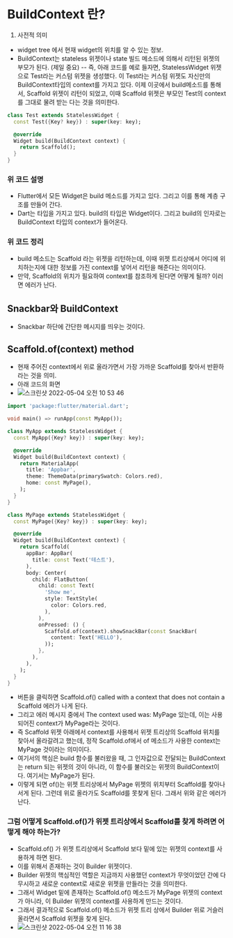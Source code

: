 # BuildContext 란?
1. 사전적 의미
- widget tree 에서 현재 widget의 위치를 알 수 있는 정보.
- BuildContext는 stateless 위젯이나 state 빌드 메소드에 의해서 리턴된 위젯의 부모가 된다. (제일 중요)
-- 즉, 아래 코드를 예로 들자면, StatelessWidget 위젯으로 Test라는 커스텀 위젯을 생성했다. 이 Test라는 커스텀 위젯도 자신만의 BuildContext타입의 context를 가지고 있다. 이제 이곳에서 build메소드를 통해서, Scaffold 위젯이 리턴이 되었고, 이때 Scaffold 위젯은 부모인 Test의 context를 그대로 물려 받는 다는 것을 의미한다. 

```dart
class Test extends StatelessWidget {
  const Test({Key? key}) : super(key: key);

  @override
  Widget build(BuildContext context) {
    return Scaffold();
  }
}
```

### 위 코드 설명
- Flutter에서 모든 Widget은 build 메소드를 가지고 있다. 그리고 이를 통해 계층 구조를 만들어 간다.
- Dart는 타입을 가지고 있다. build의 타입은 Widget이다. 그리고 build의 인자로는 BuildContext 타입의 context가 들어온다. 
### 위 코드 정리
- build 메소드는 Scaffold 라는 위젯을 리턴하는데, 이때 위젯 트리상에서 어디에 위치하는지에 대한 정보를 가진 context를 넣어서 리턴을 해준다는 의미이다. 
- 만약, Scaffold의 위치가 필요하여 context를 참조하게 된다면 어떻게 될까? 이러면 에러가 난다. 

## Snackbar와 BuildContext
- Snackbar 하단에 간단한 메시지를 띄우는 것이다.

## Scaffold.of(context) method
- 현재 주어진 context에서 위로 올라가면서 가장 가까운 Scaffold를 찾아서 반환하라는 것을 의미.
- 아래 코드의 화면
- ![스크린샷 2022-05-04 오전 10 53 46](https://user-images.githubusercontent.com/43905552/166613500-9f843b34-9fcc-42da-bede-2aed63edbfca.png)

```dart
import 'package:flutter/material.dart';

void main() => runApp(const MyApp());

class MyApp extends StatelessWidget {
  const MyApp({Key? key}) : super(key: key);

  @override
  Widget build(BuildContext context) {
    return MaterialApp(
      title: 'Appbar',
      theme: ThemeData(primarySwatch: Colors.red),
      home: const MyPage(),
    );
  }
}

class MyPage extends StatelessWidget {
  const MyPage({Key? key}) : super(key: key);

  @override
  Widget build(BuildContext context) {
    return Scaffold(
      appBar: AppBar(
        title: const Text('테스트'),
      ),
      body: Center(
        child: FlatButton(
          child: const Text(
            'Show me',
            style: TextStyle(
              color: Colors.red,
            ),
          ),
          onPressed: () {
            Scaffold.of(context).showSnackBar(const SnackBar(
              content: Text('HELLO'),
            ));
          },
        ),
      ),
    );
  }
}

```

- 버튼을 클릭하면 Scaffold.of() called with a context that does not contain a Scaffold 에러가 나게 된다.
- 그리고 에러 메시지 중에서 The context used was: MyPage 있는데, 이는 사용되어진 context가 MyPage라는 것이다.
- 즉 Scaffold 위젯 아래에서 context를 사용해서 위젯 트리상의 Scaffold 위치를 찾아서 올라갈려고 했는데, 정작  Scaffold.of에서 of 메소드가 사용한 context는 MyPage 것이라는 의미이다. 
- 여기서의 핵심은 build 함수를 불러왔을 때, 그 인자값으로 전달되는 BuildContext는 return 되는 위젯의 것이 아니라, 이 함수를 불러오는 위젯의 BuildContext이다. 여기서는 MyPage가 된다.
- 이렇게 되면 of()는 위젯 트리상에서 MyPage 위젯의 위치부터 Scaffold를 찾아나서게 된다. 그런데 위로 올라가도 Scaffold를 못찾게 된다. 그래서 위와 같은 에러가 난다.

### 그럼 어떻게 Scaffold.of()가 위젯 트리상에서 Scaffold를 찾게 하려면 어떻게 해야 하는가?
- Scaffold.of() 가 위젯 트리상에서 Scaffold 보다 밑에 있는 위젯의 context를 사용하게 하면 된다. 
- 이를 위해서 존재하는 것이 Builder 위젯이다. 
- Builder 위젯의 핵심적인 역할은 지금까지 사용했던 context가 무엇이었던 간에 다 무시하고 새로운 context로 새로운 위젯을 만들라는 것을 의미한다. 
- 그래서 Widget 밑에 존재하는 Scaffold.of() 메소드가 MyPage 위젯의 context가 아니라, 이 Builder 위젯의 context를 사용하게 만드는 것이다. 
- 그래서 결과적으로 Scaffold.of() 메소드가 위젯 트리 상에서 Builder 위로 거슬러 올라면서 Scaffold 위젯을 찾게 된다. 
- ![스크린샷 2022-05-04 오전 11 16 38](https://user-images.githubusercontent.com/43905552/166614992-58e538ec-bf38-4e9b-baf1-4fb9e2280446.png)
